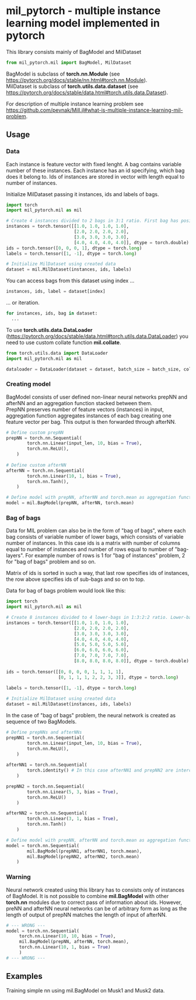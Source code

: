 # mil_pytorch - multiple instance learning model implemented in pytorch
This library consists mainly of BagModel and MilDataset

```python
from mil_pytorch.mil import BagModel, MilDataset
```

BagModel is subclass of **torch.nn.Module** (see https://pytorch.org/docs/stable/nn.html#torch.nn.Module).  
MilDataset is subclass of **torch.utils.data.dataset** (see https://pytorch.org/docs/stable/data.html#torch.utils.data.Dataset).  

For description of multiple instance learning problem see https://github.com/pevnak/Mill.jl#what-is-multiple-instance-learning-mil-problem.

## Usage
### Data
Each instance is feature vector with fixed lenght. A bag contains variable number of these instances. Each instance has an id specifying, which bag does it belong to. Ids of instances are stored in vector with length equal to number of instances.

Initialize MilDataset passing it instances, ids and labels of bags.

```python
import torch
import mil_pytorch.mil as mil

# Create 4 instances divided to 2 bags in 3:1 ratio. First bag has positive label, second bag has negative label
instances = torch.tensor([[1.0, 1.0, 1.0, 1.0],
				   		  [2.0, 2.0, 2.0, 2.0],
						  [3.0, 3.0, 3.0, 3.0],
						  [4.0, 4.0, 4.0, 4.0]], dtype = torch.double)
ids = torch.tensor([0, 0, 0, 1], dtype = torch.long)
labels = torch.tensor([1, -1], dtype = torch.long)

# Initialize MilDataset using created data
dataset = mil.MilDataset(instances, ids, labels)
```

You can access bags from this dataset using index ...  

```python
instances, ids, label = dataset[index]
```

... or iteration.

```python
for instances, ids, bag in dataset:
  ...
```

To use **torch.utils.data.DataLoader** (https://pytorch.org/docs/stable/data.html#torch.utils.data.DataLoader) you need to use custom collate function **mil.collate**.

```python
from torch.utils.data import DataLoader
import mil_pytorch.mil as mil

dataloader = DataLoader(dataset = dataset, batch_size = batch_size, collate_fn = mil.collate)
```

### Creating model
BagModel consists of user defined non-linear neural networks prepNN and afterNN and an aggregation function stacked between them.  
PrepNN preserves number of feature vectors (instances) in input, aggregation function aggregates instances of each bag creating one feature vector per bag. This output is then forwarded through afterNN.

```python
# Define custom prepNN
prepNN = torch.nn.Sequential(
        torch.nn.Linear(input_len, 10, bias = True),
        torch.nn.ReLU(),
    )
   
# Define custom afterNN
afterNN = torch.nn.Sequential(
        torch.nn.Linear(10, 1, bias = True),
        torch.nn.Tanh(),
    )

# Define model with prepNN, afterNN and torch.mean as aggregation function
model = mil.BagModel(prepNN, afterNN, torch.mean)
```

### Bag of bags

Data for MIL problem can also be in the form of "bag of bags", where each bag consists of variable number of lower bags, which consists of variable number of instances. In this case ids is a matrix with number of columns equal to number of instances and number of rows equal to number of "bag-layers". For example number of rows is 1 for "bag of instances" problem, 2 for "bag of bags" problem and so on.

Matrix of ids is sorted in such a way, that last row specifies ids of instances, the row above specifies ids of sub-bags and so on to top.

Data for bag of bags problem would look like this:

```python
import torch
import mil_pytorch.mil as mil

# Create 8 instances divided to 4 lower-bags in 1:3:2:2 ratio. Lower-bags are divided into 2 bags in ratio 2:2 First bag has positive label, second bag has negative label
instances = torch.tensor([[1.0, 1.0, 1.0, 1.0],
						  [2.0, 2.0, 2.0, 2.0],
						  [3.0, 3.0, 3.0, 3.0],
						  [4.0, 4.0, 4.0, 4.0],
						  [5.0, 5.0, 5.0, 5.0],
						  [6.0, 6.0, 6.0, 6.0],
						  [7.0, 7.0, 7.0, 7.0],
						  [8.0, 8.0, 8.0, 8.0]], dtype = torch.double)
						  
ids = torch.tensor([[0, 0, 0, 0, 1, 1, 1, 1],
					[0, 1, 1, 1, 2, 2, 3, 3]], dtype = torch.long)
					
labels = torch.tensor([1, -1], dtype = torch.long)

# Initialize MilDataset using created data
dataset = mil.MilDataset(instances, ids, labels)
```



In the case of "bag of bags" problem, the neural network is created as sequence of two BagModels.

```python
# Define prepNNs and afterNNs
prepNN1 = torch.nn.Sequential(
        torch.nn.Linear(input_len, 10, bias = True),
        torch.nn.ReLU(),
    )
   
afterNN1 = torch.nn.Sequential( 
        torch.identity() # In this case afterNN1 and prepNN2 are interchangeable
    )

prepNN2 = torch.nn.Sequential(
        torch.nn.Linear(5, 3, bias = True),
        torch.nn.ReLU()
    )

afterNN2 = torch.nn.Sequential(
        torch.nn.Linear(3, 1, bias = True),
        torch.nn.Tanh()
    )

# Define model with prepNN, afterNN and torch.mean as aggregation function
model = torch.nn.Sequential(
        mil.BagModel(prepNN1, afterNN1, torch.mean),
        mil.BagModel(prepNN2, afterNN2, torch.mean)
    )
```
### Warning

Neural network created using this library has to consists only of instances of BagModel. It is not possible to combine **mil.BagModel** with other **torch.nn** modules due to correct pass of information about ids. However, preNN and afterNN neural networks can be of arbitrary form as long as the length of output of prepNN matches the length of input of afterNN.

```python
# --- WRONG ---
model = torch.nn.Sequential(
     torch.nn.Linear(10, 10, bias = True),
     mil.BagModel(prepNN, afterNN, torch.mean),
     torch.nn.Linear(10, 1, bias = True)
     )
# --- WRONG ---
```

## Examples
Training simple nn using mil.BagModel on Musk1 and Musk2 data.
